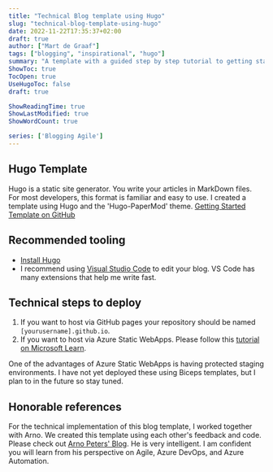 ```yaml
---
title: "Technical Blog template using Hugo"
slug: "technical-blog-template-using-hugo"
date: 2022-11-22T17:35:37+02:00
draft: true
author: ["Mart de Graaf"]
tags: ["blogging", "inspirational", "hugo"]
summary: "A template with a guided step by step tutorial to getting started with Hugo."
ShowToc: true
TocOpen: true
UseHugoToc: false
draft: true

ShowReadingTime: true
ShowLastModified: true
ShowWordCount: true

series: ['Blogging Agile']
---
```


## Hugo Template

Hugo is a static site generator. You write your articles in MarkDown files. For most developers, this format is familiar and easy to use. I created a template using Hugo and the 'Hugo-PaperMod' theme.
[Getting Started Template on GitHub](https://github.com/martdegraaf/blogging-template)

## Recommended tooling

- [Install Hugo](https://gohugo.io/installation/)
- I recommend using [Visual Studio Code](https://code.visualstudio.com/) to edit your blog. VS Code has many extensions that help me write fast.

## Technical steps to deploy

1. If you want to host via GitHub pages your repository should be named `[yourusername].github.io`.
1. If you want to host via Azure Static WebApps. Please follow this [tutorial on Microsoft Learn](https://learn.microsoft.com/en-us/azure/static-web-apps/publish-hugo).

One of the advantages of Azure Static WebApps is having protected staging environments. I have not yet deployed these using Biceps templates, but I plan to in the future so stay tuned.

## Honorable references

For the technical implementation of this blog template, I worked together with Arno. We created this template using each other's feedback and code. Please check out [Arno Peters' Blog](https://www.arnopeters.nl/). He is very intelligent. I am confident you will learn from his perspective on Agile, Azure DevOps, and Azure Automation.
